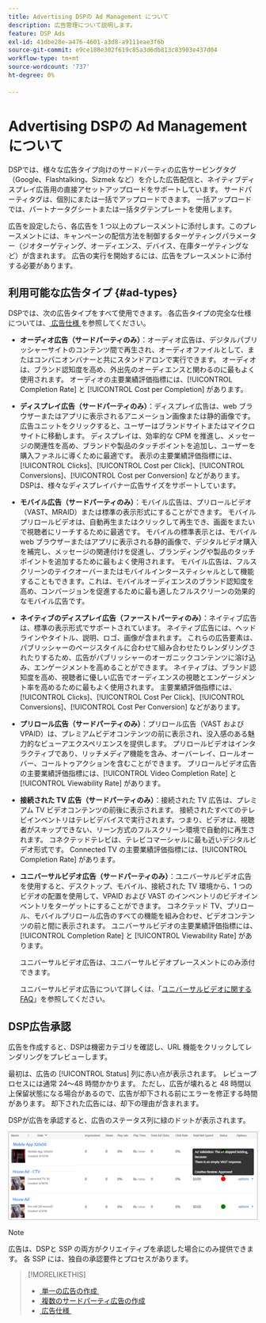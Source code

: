 ```yaml
---
title: Advertising DSPの Ad Management について
description: 広告管理について説明します。
feature: DSP Ads
exl-id: 41dbe28e-a476-4601-a3d8-a9111eae3f6b
source-git-commit: e9ce180e302f619c85a3d6db813c83903e437d04
workflow-type: tm+mt
source-wordcount: '737'
ht-degree: 0%

---
```


# Advertising DSPの Ad Management について

<!-- add "The Ads View (Dashboard?)" section -->

DSPでは、様々な広告タイプ向けのサードパーティの広告サービングタグ（Google、Flashtalking、Sizmek など）を介した広告配信と、ネイティブディスプレイ広告用の直接アセットアップロードをサポートしています。 サードパーティタグは、個別にまたは一括でアップロードできます。 一括アップロードでは、パートナータグシートまたは一括タグテンプレートを使用します。

<!-- The bulk upload feature requires you to either a) upload DoubleClick and Flashtalking tag sheets or b) download a template, input your tags into the template, and then re-upload the template. -->
<!-- need a list of all supported third-party ad servers; see file in future-tbd folder -->

広告を設定したら、各広告を 1 つ以上のプレースメントに添付します。このプレースメントには、キャンペーンの配信方法を制御するターゲティングパラメーター（ジオターゲティング、オーディエンス、デバイス、在庫ターゲティングなど）が含まれます。 広告の実行を開始するには、広告をプレースメントに添付する必要があります。

## 利用可能な広告タイプ {#ad-types}

DSPでは、次の広告タイプをすべて使用できます。 各広告タイプの完全な仕様については、[&#x200B; 広告仕様 &#x200B;](ad-specs.md) を参照してください。

* **オーディオ広告（サードパーティのみ）**：オーディオ広告は、デジタルパブリッシャーサイトのコンテンツ間で再生され、オーディオファイルとして、またはコンパニオンバナーと共にスタンドアロンで実行できます。 オーディオは、ブランド認知度を高め、外出先のオーディエンスと関わるのに最もよく使用されます。 オーディオの主要業績評価指標には、[!UICONTROL Completion Rate] と [!UICONTROL Cost per Completion] があります。

* **ディスプレイ広告（サードパーティのみ）**：ディスプレイ広告は、web ブラウザーまたはアプリに表示されるアニメーション画像または静的画像です。 広告ユニットをクリックすると、ユーザーはブランドサイトまたはマイクロサイトに移動します。 ディスプレイは、効率的な CPM を推進し、メッセージの関連性を高め、ブランドや製品のタッチポイントを追加し、ユーザーを購入ファネルに導くために最適です。 表示の主要業績評価指標には、[!UICONTROL Clicks]、[!UICONTROL Cost per Click]、[!UICONTROL Conversions]、[!UICONTROL Cost per Conversion] などがあります。 DSPは、様々なディスプレイバナー広告サイズをサポートしています。

* **モバイル広告（サードパーティのみ）**：モバイル広告は、プリロールビデオ（VAST、MRAID）または標準の表示形式にすることができます。 モバイルプリロールビデオは、自動再生またはクリックして再生でき、画面をまたいで視聴者にリーチするために最適です。 モバイルの標準表示とは、モバイル web ブラウザーまたはアプリに表示される静的画像で、デジタルビデオ購入を補完し、メッセージの関連付けを促進し、ブランディングや製品のタッチポイントを追加するために最もよく使用されます。 モバイル広告は、フルスクリーンのテイクオーバーまたはモバイルインタースティシャルとして機能することもできます。これは、モバイルオーディエンスのブランド認知度を高め、コンバージョンを促進するために最も適したフルスクリーンの効果的なモバイル広告です。

* **ネイティブのディスプレイ広告（ファーストパーティのみ）**：ネイティブ広告は、標準の表示形式でサポートされています。 ネイティブ広告には、ヘッドラインやタイトル、説明、ロゴ、画像が含まれます。 これらの広告要素は、パブリッシャーのページスタイルに合わせて組み合わせたりレンダリングされたりするため、広告がパブリッシャーのオーガニックコンテンツに溶け込み、エンゲージメントを高めることができます。 ネイティブは、ブランド認知度を高め、視聴者に優しい広告でオーディエンスの視聴とエンゲージメント率を高めるために最もよく使用されます。 主要業績評価指標には、[!UICONTROL Clicks]、[!UICONTROL Cost Per Click]、[!UICONTROL Conversions]、[!UICONTROL Cost Per Conversion] などがあります。

* **プリロール広告（サードパーティのみ）**：プリロール広告（VAST および VPAID）は、プレミアムビデオコンテンツの前に表示され、没入感のある魅力的なビューアエクスペリエンスを提供します。 プリロールビデオはインタラクティブであり、リッチメディア機能を含み、オーバーレイ、ロールオーバー、コールトゥアクションを含むことができます。 プリロールビデオ広告の主要業績評価指標には、[!UICONTROL Video Completion Rate] と [!UICONTROL Viewability Rate] があります。

* **接続された TV 広告（サードパーティのみ）**：接続された TV 広告は、プレミアム TV ビデオコンテンツの前後に表示されます。 接続されたすべてのテレビインベントリはテレビデバイスで実行されます。つまり、ビデオは、視聴者がスキップできない、リーン方式のフルスクリーン環境で自動的に再生されます。 コネクテッドテレビは、テレビコマーシャルに最も近いデジタルビデオ形式です。 Connected TV の主要業績評価指標には、[!UICONTROL Completion Rate] があります。

* **ユニバーサルビデオ広告（サードパーティのみ）**：ユニバーサルビデオ広告を使用すると、デスクトップ、モバイル、接続された TV 環境から、1 つのビデオの配置を使用して、VPAID および VAST のインベントリのビデオインベントリをターゲットにすることができます。 コネクテッド TV、プリロール、モバイルプリロール広告のすべての機能を組み合わせ、ビデオコンテンツの前と間に表示されます。 ユニバーサルビデオの主要業績評価指標には、[!UICONTROL Completion Rate] と [!UICONTROL Viewability Rate] があります。

  ユニバーサルビデオ広告は、ユニバーサルビデオプレースメントにのみ添付できます。

  ユニバーサルビデオ広告について詳しくは、「[&#x200B; ユニバーサルビデオに関する FAQ](/help/dsp/campaign-management/faq-universal-video.md)」を参照してください。

## DSP広告承認

広告を作成すると、DSPは機密カテゴリを確認し、URL 機能をクリックしてレンダリングをプレビューします。

最初は、広告の [!UICONTROL Status] 列に赤い点が表示されます。 レビュープロセスには通常 24～48 時間かかります。 ただし、広告が壊れると 48 時間以上保留状態になる場合があるので、広告が却下される前にエラーを修正する時間があります。 却下された広告には、却下の理由が含まれます。

DSPが広告を承認すると、広告のステータス列に緑のドットが表示されます。

![[!UICONTROL Status] 列内の承認インジケーター &#x200B;](/help/dsp/assets/ad-approval-status.png)

>[!NOTE]
>
>広告は、DSPと SSP の両方がクリエイティブを承認した場合にのみ提供できます。 各 SSP には、独自の承認要件とプロセスがあります。

>[!MORELIKETHIS]
>
>* [&#x200B; 単一の広告の作成 &#x200B;](ad-create.md)
>* [&#x200B; 複数のサードパーティ広告の作成 &#x200B;](ad-create-multiple.md)
>* [&#x200B; 広告仕様 &#x200B;](ad-specs.md)
